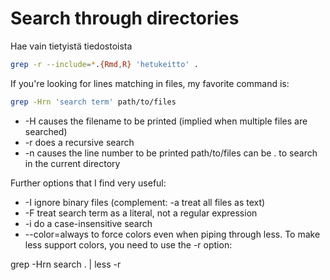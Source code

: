 # Search through directories

Hae vain tietyistä tiedostoista
```bash
grep -r --include=*.{Rmd,R} 'hetukeitto' .
```


If you're looking for lines matching in files, my favorite command is:

```bash
grep -Hrn 'search term' path/to/files
```
- -H causes the filename to be printed (implied when multiple files are searched)
- -r does a recursive search
- -n causes the line number to be printed
path/to/files can be . to search in the current directory

Further options that I find very useful:

- -I ignore binary files (complement: -a treat all files as text)
- -F treat search term as a literal, not a regular expression
- -i do a case-insensitive search
- --color=always to force colors even when piping through less. To make less support colors, you need to use the -r option:

grep -Hrn search . | less -r
